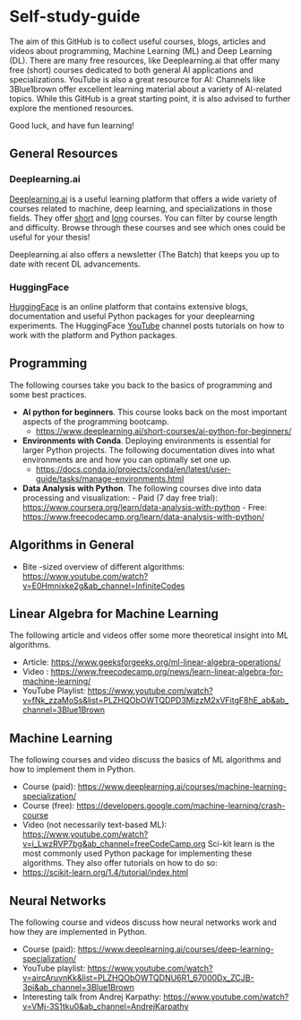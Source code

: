 # Self-study-guide
The aim of this GitHub is to collect useful courses, blogs, articles and videos about programming, Machine Learning (ML) and Deep Learning (DL). There are many free resources, like Deeplearning.ai that offer many free (short) courses dedicated to both general AI applications and specializations. YouTube is also a great resource for AI: Channels like 3Blue1brown offer excellent learning material about a variety of AI-related topics. While this GitHub is a great starting point, it is also advised to further explore the mentioned resources.

Good luck, and have fun learning!

## General Resources
### Deeplearning.ai
[Deeplearning.ai](https://www.deeplearning.ai/) is a useful learning platform that offers a wide variety of courses related to machine, deep learning, and specializations in those fields.
They offer [short](https://www.deeplearning.ai/courses/?courses_date_desc%5BrefinementList%5D%5Bcourse_type%5D%5B0%5D=Short%20Courses) and [long](https://www.deeplearning.ai/courses/?courses_date_desc%5BrefinementList%5D%5Bcourse_type%5D%5B0%5D=Courses) courses. You can filter by course length and difficulty. Browse through these courses and see which ones could be useful for your thesis!

Deeplearning.ai also offers a newsletter (The Batch) that keeps you up to date with recent DL advancements.

### HuggingFace
[HuggingFace](https://huggingface.co/) is an online platform that contains extensive blogs, documentation and useful Python packages for your deeplearning experiments. The HuggingFace [YouTube](https://www.youtube.com/@HuggingFace) channel posts tutorials on how to work with the platform and Python packages.

## Programming
The following courses take you back to the basics of programming and some best practices.
-	**AI python for beginners**. This course looks back on the most important aspects of the programming bootcamp.
    -   https://www.deeplearning.ai/short-courses/ai-python-for-beginners/ 
-	**Environments with Conda**. Deploying environments is essential for larger Python projects. The following documentation dives into what environments are and how you can optimally set one up.
    - https://docs.conda.io/projects/conda/en/latest/user-guide/tasks/manage-environments.html 
-    **Data Analysis with Python**. The following courses dive into data processing and visualization:
    - Paid (7 day free trial): https://www.coursera.org/learn/data-analysis-with-python 
    - Free: https://www.freecodecamp.org/learn/data-analysis-with-python/
  
## Algorithms in General
-	Bite -sized overview of different algorithms: https://www.youtube.com/watch?v=E0Hmnixke2g&ab_channel=InfiniteCodes
  
## Linear Algebra for Machine Learning
The following article and videos offer some more theoretical insight into ML algorithms.
- Article: https://www.geeksforgeeks.org/ml-linear-algebra-operations/ 
- Video : https://www.freecodecamp.org/news/learn-linear-algebra-for-machine-learning/ 
- YouTube Playlist: https://www.youtube.com/watch?v=fNk_zzaMoSs&list=PLZHQObOWTQDPD3MizzM2xVFitgF8hE_ab&ab_channel=3Blue1Brown
  
## Machine Learning
The following courses and video discuss the basics of ML algorithms and how to implement them in Python.
-	Course (paid): https://www.deeplearning.ai/courses/machine-learning-specialization/
-	Course (free): https://developers.google.com/machine-learning/crash-course
-	Video (not necessarily text-based ML): https://www.youtube.com/watch?v=i_LwzRVP7bg&ab_channel=freeCodeCamp.org
Sci-kit learn is the most commonly used Python package for implementing these algorithms. They also offer tutorials on how to do so:
-    https://scikit-learn.org/1.4/tutorial/index.html

## Neural Networks
The following course and videos discuss how neural networks work and how they are implemented in Python.
-	Course (paid): https://www.deeplearning.ai/courses/deep-learning-specialization/ 
-	YouTube playlist: https://www.youtube.com/watch?v=aircAruvnKk&list=PLZHQObOWTQDNU6R1_67000Dx_ZCJB-3pi&ab_channel=3Blue1Brown 
-	Interesting talk from Andrej Karpathy: https://www.youtube.com/watch?v=VMj-3S1tku0&ab_channel=AndrejKarpathy 

